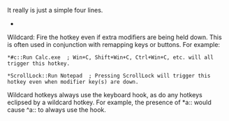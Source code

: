 It really is just a simple four lines.

*	

Wildcard: Fire the hotkey even if extra modifiers are being held down. This is often used in conjunction with remapping keys or buttons. For example:

`*#c::Run Calc.exe  ; Win+C, Shift+Win+C, Ctrl+Win+C, etc. will all trigger this hotkey.`

`*ScrollLock::Run Notepad  ; Pressing ScrollLock will trigger this hotkey even when modifier key(s) are down.`

Wildcard hotkeys always use the keyboard hook, as do any hotkeys eclipsed by a wildcard hotkey. For example, the presence of *a:: would cause ^a:: to always use the hook.
